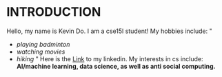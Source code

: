 # INTRODUCTION
Hello, my name is Kevin Do. I am a cse15l student! 
My hobbies include: " 
- *playing badminton* 
- *watching movies*
- *hiking* "
Here is the [Link](https://www.linkedin.com/in/kevin-phuc-do-500492217/) to my linkedin.
My interests in cs include: **AI/machine learning, data science, as well as anti social computing.**


